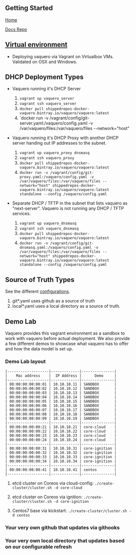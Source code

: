 <head>
            <meta charset="UTF-8">
            <!--[if IE]><meta http-equiv="X-UA-Compatible" content="IE=edge"><![endif]-->
            <meta name="viewport" content="width=device-width, initial-scale=1.0">
            <title>Vaquero Getting Started</title>
            <link rel="stylesheet" type="text/css" href="../doc.css">
            <link rel="stylesheet" href="https://fonts.googleapis.com/css?family=Open+Sans:300,300italic,400,400italic,600,600italic%7CNoto+Serif:400,400italic,700,700italic%7CDroid+Sans+Mono:400">
            <style>
                .markdown-body {
                    box-sizing: border-box;
                    min-width: 200px;
                    max-width: 980px;
                    margin: 0 auto;
                    padding: 45px;
                }
            </style>
</head><article class="markdown-body">

# Getting Started

[Home](https://ciscocloud.github.io/vaquero-docs/)

[Docs Repo](https://github.com/CiscoCloud/vaquero-docs/tree/master)


## [Virtual environment](https://github.com/CiscoCloud/vaquero-docs/tree/VagrantEnv)
- Deploying vaquero via Vagrant on Virtualbox VMs. Validated on OSX and Windows.

## DHCP Deployment Types

- Vaquero running it's DHCP Server
    1. `vagrant up vaquero_server`
    2. `vagrant ssh vaquero_server`
    3. `docker pull shippedrepos-docker-vaquero.bintray.io/vaquero/vaquero:latest`
    4. `docker run -v /vagrant/config/git-server.yaml:/vaquero/config.yaml -v /var/vaquero/files:/var/vaquero/files --network="host"
- Vaquero running it's DHCP Proxy with another DHCP server handing out IP addresses to the subnet.
    1. `vagrant up vaquero_proxy dnsmasq`
    2. `vagrant ssh vaquero_proxy`
    3. `docker pull shippedrepos-docker-vaquero.bintray.io/vaquero/vaquero:latest`
    4. `docker run -v /vagrant/config/git-proxy.yaml:/vaquero/config.yaml -v /var/vaquero/files:/var/vaquero/files --network="host" shippedrepos-docker-vaquero.bintray.io/vaquero/vaquero:latest standalone --config /vaquero/config.yaml`

- Separate DHCP / TFTP in the subnet that lists vaquero as "next-server". Vaquero is not running any DHCP / TFTP services.
    1. `vagrant up vaquero_dnsmasq`
    2. `vagrant ssh vaquero_dnsmasq`
    3. `docker pull shippedrepos-docker-vaquero.bintray.io/vaquero/vaquero:latest`
    4. `docker run -v /vagrant/config/git-dnsmasq.yaml:/vaquero/config.yaml -v /var/vaquero/files:/var/vaquero/files --network="host" shippedrepos-docker-vaquero.bintray.io/vaquero/vaquero:latest standalone --config /vaquero/config.yaml`


## Source of Truth Types

See the different [configurations](https://github.com/CiscoCloud/vaquero-docs/tree/VagrantEnv/config).
1. git*.yaml uses github as a source of truth
2. local*.yaml uses a local directory as a source of truth.


## Demo Lab

Vaquero provides this vagrant environment as a sandbox to work with vaquero before actual deployment. We also provide a few different demos to showcase what vaquero has to offer and how the data model is set up.

### Demo Lab layout
```
|-------------------|-------------|---------------|
|    Mac address    |  IP Address |      Demo     |
|-------------------|-------------|---------------|
| 00:00:00:00:00:01 | 10.10.10.11 | SANDBOX       |
| 00:00:00:00:00:02 | 10.10.10.12 | SANDBOX       |
| 00:00:00:00:00:03 | 10.10.10.13 | SANDBOX       |
| 00:00:00:00:00:04 | 10.10.10.14 | SANDBOX       |
| 00:00:00:00:00:05 | 10.10.10.15 | SANDBOX       |
| 00:00:00:00:00:06 | 10.10.10.16 | SANDBOX       |
| 00:00:00:00:00:07 | 10.10.10.17 | SANDBOX       |
| 00:00:00:00:00:08 | 10.10.10.18 | SANDBOX       |
| 00:00:00:00:00:09 | 10.10.10.19 | SANDBOX       |
|-------------------|-------------|---------------|
| 00:00:00:00:00:21 | 10.10.10.21 | core-cloud    |
| 00:00:00:00:00:22 | 10.10.10.22 | core-cloud    |
| 00:00:00:00:00:23 | 10.10.10.23 | core-cloud    |
| 00:00:00:00:00:24 | 10.10.10.24 | core-cloud    |
|-------------------|-------------|---------------|
| 00:00:00:00:00:31 | 10.10.10.31 | core-ignition |
| 00:00:00:00:00:32 | 10.10.10.32 | core-ignition |
| 00:00:00:00:00:33 | 10.10.10.33 | core-ignition |
| 00:00:00:00:00:34 | 10.10.10.34 | core-ignition |
|-------------------|-------------|---------------|
| 00:00:00:00:00:41 | 10.10.10.41 | centos        |
|-------------------|-------------|---------------|
```

1. etcd cluster on Coreos via cloud-config: `./create-cluster/cluster.sh -d core-cloud`

2. etcd cluster on Coreos via ignition: `./create-cluster/cluster.sh -d core-ignition`

3. Centos7 base via kickstart: `./create-cluster/cluster.sh -d centos`

### Your very own github that updates via githooks

### Your very own local directory that updates based on our configurable refresh
